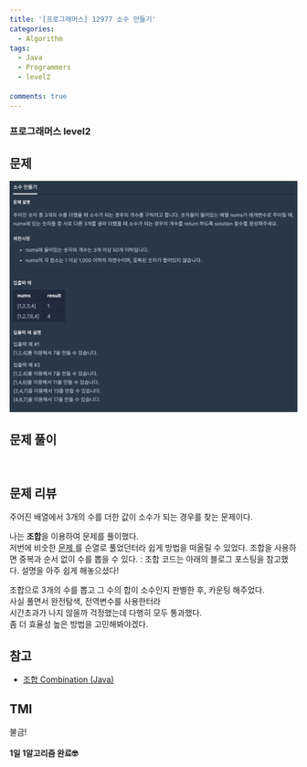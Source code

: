 ```yaml
---
title: '[프로그래머스] 12977 소수 만들기'
categories:
  - Algorithm
tags:
  - Java
  - Programmers
  - level2

comments: true 
---
```

### 프로그래머스 level2

## 문제
 <a href="/assets/images/P12977.png"><img src="/assets/images/P12977.png"></a>
 <br/>

## 문제 풀이
<script src="https://gist.github.com/kyeahen/cbc655ca194397906f2e7c25727969c5.js"></script>
<br/>

## 문제 리뷰

주어진 배열에서 3개의 수를 더한 값이 소수가 되는 경우를 찾는 문제이다. <br>

나는 **조합**을 이용하여 문제를 풀이했다.<br>
저번에 비숫한 <a href = "https://kyeahen.github.io/algorithm/%ED%94%84%EB%A1%9C%EA%B7%B8%EB%9E%98%EB%A8%B8%EC%8A%A4-42839-%EC%86%8C%EC%88%98-%EC%B0%BE%EA%B8%B0/"> 문제 </a>를 순열로 풀었던터라 쉽게 방법을 떠올릴 수 있었다.
조합을 사용하면 중복과 순서 없이 수를 뽑을 수 있다.
: 조합 코드는 아래의 블로그 포스팅을 참고했다. 설명을 아주 쉽게 해놓으셨다! <br>

조합으로 3개의 수를 뽑고 그 수의 합이 소수인지 판별한 후, 카운팅 해주었다. <br>
사실 풀면서 완전탐색, 전역변수를 사용한터라 <br>
시간초과가 나지 않을까 걱정했는데 다행히 모두 통과했다. <br>
좀 더 효율성 높은 방법을 고민해봐야겠다. <br>

## 참고
- <a href = "https://bcp0109.tistory.com/15"> 조합 Combination (Java) </a>

## TMI

불금!<br>
<br/>
**1일 1알고리즘 완료🤓**


